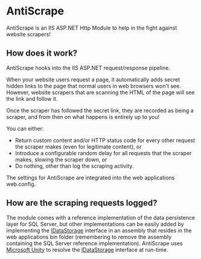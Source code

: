 # AntiScrape #

 AntiScrape is an IIS ASP.NET Http Module to help in the fight against website scrapers!

## How does it work? ##

AntiScrape hooks into the IIS ASP.NET request/response pipeline. 

When your website users request a page, it automatically adds secret hidden links to the page that normal users in web browsers won't see. However, website scrapers that are scanning the HTML of the page will see the link and follow it. 

Once the scraper has followed the secret link, they are recorded as being a scraper, and from then on what happens is entirely up to you!

You can either:

- Return custom content and/or HTTP status code for every other request the scraper makes (even for legitimate content), or
- Introduce a configurable random delay for all requests that the scraper makes, slowing the scraper down, or
- Do nothing, other than log the scraping activity.

The settings for AntiScrape are integrated into the web applications web.config.

## How are the scraping requests logged? ##

The module comes with a reference implementation of the data persistence layer for SQL Server, but other implementations can be easily added by implementing the [IDataStorage](https://github.com/SneakyBrian/AntiScrape/blob/master/AntiScrape.Core/Interfaces/IDataStorage.cs "IDataStorage") interface in an assembly that resides in the web applications bin folder (remembering to remove the assembly containing the SQL Server reference implementation). AntiScrape uses [Microsoft Unity](http://msdn.microsoft.com/en-us/library/ff647202.aspx "Microsoft Unity") to resolve the [IDataStorage](https://github.com/SneakyBrian/AntiScrape/blob/master/AntiScrape.Core/Interfaces/IDataStorage.cs "IDataStorage") interface at run-time.